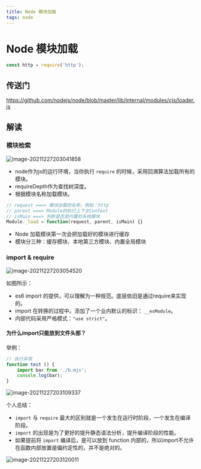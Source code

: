 ```yaml
---
title: Node 模块加载
tags: node
---
```


# Node 模块加载

```javascript
const http = require('http');
```

## 传送门
https://github.com/nodejs/node/blob/master/lib/internal/modules/cjs/loader.js

## 解读

### 模块检索
![image-20211227203041858](https://tva1.sinaimg.cn/large/008i3skNly1gxso0xczkaj30xi0hcjss.jpg)
- node作为js的运行环境，当你执行 `require` 的时候，采用回溯算法加载所有的模块。
- requireDepth作为查找树深度。
- 根据模块名称加载模块。

```javascript
// request ===> 模块加载的名称，例如：http
// parent ===> Module的执行上下文Context
// isMain ===> 判断是否是内置的系统模块
Module._load = function(request, parent, isMain) {}
```

- Node 加载模块第一次会把加载好的模块进行缓存
- 模块分三种：缓存模块、本地第三方模块、内置全局模块

### import & require
![image-20211227203054520](https://tva1.sinaimg.cn/large/008i3skNly1gxso14qs6vj31mq0cgdgy.jpg)

如图所示：
- es6 import 的提供，可以理解为一种规范。底层依旧是通过require来实现的。
- import 在转换的过程中。添加了一个业内默认的标识： `__esModule`。
- 内部代码采用严格模式：`"use strict"`。

#### 为什么import只能放到文件头部？
举例：
```javascript
// 执行异常
function test () {
    import bar from './b.mjs';
    console.log(bar);
}
```
![image-20211227203109337](https://tva1.sinaimg.cn/large/008i3skNly1gxso1e91awj318t0u0q95.jpg)

个人总结：
- `import` 与 `require` 最大的区别就是一个发生在运行时阶段，一个发生在编译阶段。
- `import` 的出现是为了更好的提升静态语法分析，提升编译阶段的性能。
- 如果提前将 `import` 编译后，是可以放到 function 内部的，所以import不允许在函数内部放置是偏约定性的，并不是绝对的。

![image-20211227203120011](https://tva1.sinaimg.cn/large/008i3skNly1gxso1kp1xoj316j0u0acw.jpg)

